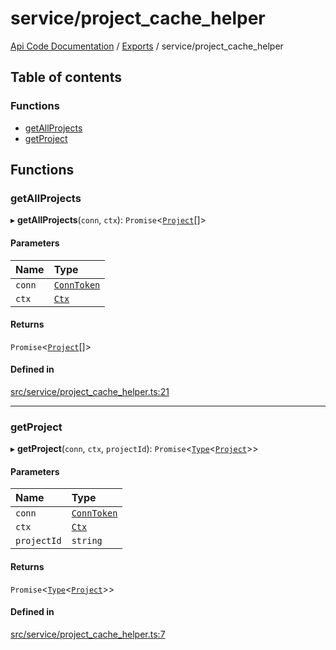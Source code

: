 # service/project\_cache\_helper
 
[Api Code Documentation](../README.md) / [Exports](../modules.md) / service/project\_cache\_helper

## Table of contents

### Functions

- [getAllProjects](service_project_cache_helper.md#getallprojects)
- [getProject](service_project_cache_helper.md#getproject)

## Functions

### getAllProjects

▸ **getAllProjects**(`conn`, `ctx`): `Promise`\<[`Project`](../interfaces/service_domain_workflow_project.Project.md)[]\>

#### Parameters

| Name | Type |
| :------ | :------ |
| `conn` | [`ConnToken`](service_conn.md#conntoken) |
| `ctx` | [`Ctx`](../interfaces/lib_ctx.Ctx.md) |

#### Returns

`Promise`\<[`Project`](../interfaces/service_domain_workflow_project.Project.md)[]\>

#### Defined in

[src/service/project_cache_helper.ts:21](https://github.com/openkfw/TruBudget/blob/d2b440c/api/src/service/project_cache_helper.ts#L21)

___

### getProject

▸ **getProject**(`conn`, `ctx`, `projectId`): `Promise`\<[`Type`](result.md#type)\<[`Project`](../interfaces/service_domain_workflow_project.Project.md)\>\>

#### Parameters

| Name | Type |
| :------ | :------ |
| `conn` | [`ConnToken`](service_conn.md#conntoken) |
| `ctx` | [`Ctx`](../interfaces/lib_ctx.Ctx.md) |
| `projectId` | `string` |

#### Returns

`Promise`\<[`Type`](result.md#type)\<[`Project`](../interfaces/service_domain_workflow_project.Project.md)\>\>

#### Defined in

[src/service/project_cache_helper.ts:7](https://github.com/openkfw/TruBudget/blob/d2b440c/api/src/service/project_cache_helper.ts#L7)
